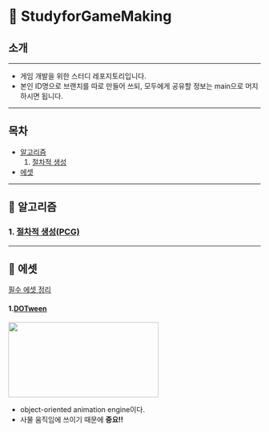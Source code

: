 # 📖 StudyforGameMaking
## 소개
---
- 게임 개발을 위한 스터디 레포지토리입니다.
- 본인 ID명으로 브랜치를 따로 만들어 쓰되, 모두에게 공유할 정보는 main으로 머지하시면 됩니다.
---
## 목차
- [알고리즘](#알고리즘)
	1. [절차적 생성](#절차적-생성)
- [에셋](#에셋)
---
## 🧠 알고리즘

### 1. [절차적 생성(PCG)](Study/PCG/README)



---
## 🔖 에셋
[필수 에셋 정리](https://tagilog.tistory.com/914)

#### 1.[DOTween](https://assetstore.unity.com/packages/tools/animation/dotween-hotween-v2-27676)
<img src="https://assetstorev1-prd-cdn.unity3d.com/key-image/d28cf7c5-1e07-4494-81e3-bc3ca7539da6.webp" width="300" height="150"/>

- object-oriented animation engine이다.
- 사물 움직임에 쓰이기 때문에 **중요!!**